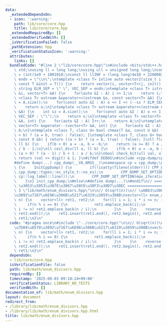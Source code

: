 ```yaml
---
data:
  _extendedDependsOn:
  - icon: ':warning:'
    path: lib/core/core.hpp
    title: lib/core/core.hpp
  _extendedRequiredBy: []
  _extendedVerifiedWith: []
  _isVerificationFailed: false
  _pathExtension: hpp
  _verificationStatusIcon: ':warning:'
  attributes:
    links: []
  bundledCode: "#line 2 \"lib/core/core.hpp\"\n#include <bits/stdc++.h>\nusing namespace\
    \ std;\nusing ll = long long;\nusing ull = unsigned long long;\nconst int INF\
    \ = (int)1e9 + 1001010;\nconst ll llINF = (long long)4e18 + 22000020;\nconst string\
    \ endn = \"\\n\";\ntemplate <class T> inline auto vector2(size_t i, size_t j,\
    \ const T &init = T()) {\n    return vector(i, vector<T>(j, init));\n}\nconst\
    \ string ELM_SEP = \" \", VEC_SEP = endn;\ntemplate <class T> istream &operator>>(istream\
    \ &i, vector<T> &A) {\n    for(auto &I : A) i >> I;\n    return i;\n}\ntemplate\
    \ <class T> ostream &operator<<(ostream &o, const vector<T> &A) {\n    int sz\
    \ = A.size();\n    for(const auto &I : A) o << I << (--sz ? ELM_SEP : \"\");\n\
    \    return o;\n}\ntemplate <class T> ostream &operator<<(ostream &o, const vector<vector<T>>\
    \ &A) {\n    int sz = A.size();\n    for(const auto &I : A) o << I << (--sz ?\
    \ VEC_SEP : \"\");\n    return o;\n}\ntemplate <class T> vector<T> &operator++(vector<T>\
    \ &A, int) {\n    for(auto &I : A) I++;\n    return A;\n}\ntemplate <class T>\
    \ vector<T> &operator--(vector<T> &A, int) {\n    for(auto &I : A) I--;\n    return\
    \ A;\n}\ntemplate <class T, class U> bool chmax(T &a, const U &b) { return ((a\
    \ < b) ? (a = b, true) : false); }\ntemplate <class T, class U> bool chmin(T &a,\
    \ const U &b) { return ((a > b) ? (a = b, true) : false); }\nll floor_div(ll a,\
    \ ll b) {\n    if(b < 0) a = -a, b = -b;\n    return (a >= 0) ? a / b : (a + 1)\
    \ / b - 1;\n}\nll ceil_div(ll a, ll b) {\n    if(b < 0) a = -a, b = -b;\n    return\
    \ (a > 0) ? (a - 1) / b + 1 : a / b;\n}\nbool check_bit(ull val, ull digit) {\
    \ return (val >> digit) & 1; }\n#ifdef DEBUG\n#include <cpp-dump/cpp-dump.hpp>\n\
    #define dump(...) cpp_dump(__VA_ARGS__)\nnamespace cp = cpp_dump;\nstruct InitCppDump\
    \ {\n    InitCppDump() {\n        if(!isatty(fileno(stderr))) CPP_DUMP_SET_OPTION(es_style,\
    \ cpp_dump::types::es_style_t::no_es);\n        CPP_DUMP_SET_OPTION(log_label_func,\
    \ cp::log_label::line());\n        CPP_DUMP_SET_OPTION(max_iteration_count, 30);\n\
    \    }\n} init_cpp_dump;\n#else\n#define dump(...)\n#endif\n// ====================\
    \ \u3053\u3053\u307E\u3067\u30C6\u30F3\u30D7\u30EC ====================\n#line\
    \ 3 \"lib/math/enum_divisors.hpp\"\n\n// O(sqrt(n))\n// \u6B63\u306E\u7D04\u6570\
    \u3092\u7167\u6E96\u306B\u5217\u6319\u3059\u308B\nvector<ll> enum_divisors(ll\
    \ n) {\n    vector<ll> ret1, ret2;\n    for(ll i = 1; i * i <= n; i++) {\n   \
    \     if(n % i == 0) {\n            ret1.emplace_back(i);\n            if(i *\
    \ i != n) ret2.emplace_back(n / i);\n        }\n    }\n    reverse(ret2.begin(),\
    \ ret2.end());\n    ret1.insert(ret1.end(), ret2.begin(), ret2.end());\n    return\
    \ ret1;\n}\n"
  code: "#pragma once\n#include \"../core/core.hpp\"\n\n// O(sqrt(n))\n// \u6B63\u306E\
    \u7D04\u6570\u3092\u7167\u6E96\u306B\u5217\u6319\u3059\u308B\nvector<ll> enum_divisors(ll\
    \ n) {\n    vector<ll> ret1, ret2;\n    for(ll i = 1; i * i <= n; i++) {\n   \
    \     if(n % i == 0) {\n            ret1.emplace_back(i);\n            if(i *\
    \ i != n) ret2.emplace_back(n / i);\n        }\n    }\n    reverse(ret2.begin(),\
    \ ret2.end());\n    ret1.insert(ret1.end(), ret2.begin(), ret2.end());\n    return\
    \ ret1;\n}\n"
  dependsOn:
  - lib/core/core.hpp
  isVerificationFile: false
  path: lib/math/enum_divisors.hpp
  requiredBy: []
  timestamp: '2025-08-03 09:18:24+09:00'
  verificationStatus: LIBRARY_NO_TESTS
  verifiedWith: []
documentation_of: lib/math/enum_divisors.hpp
layout: document
redirect_from:
- /library/lib/math/enum_divisors.hpp
- /library/lib/math/enum_divisors.hpp.html
title: lib/math/enum_divisors.hpp
---
```

